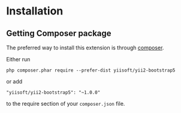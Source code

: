 Installation
============

## Getting Composer package

The preferred way to install this extension is through [composer](http://getcomposer.org/download/).

Either run

```
php composer.phar require --prefer-dist yiisoft/yii2-bootstrap5
```

or add

```
"yiisoft/yii2-bootstrap5": "~1.0.0"
```

to the require section of your `composer.json` file.
